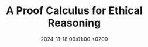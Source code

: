 ---
title:          "A Proof Calculus for Ethical Reasoning"
date:           2024-11-18 00:01:00 +0200
selected:       false
pub:            "The 25th International Conference
on Principles and Practice of Multi-Agent Systems (PRIMA 2024)"
# pub_pre:        "Submitted to "
# pub_post:       'Under review.'
# pub_last:       " "
pub_last:       ' <span class="badge badge-pill badge-publication badge-success">conference paper</span>'
# pub_date:       "2024"

#abstract: >-
  #abstract
cover:          /assets/images/covers/cover-prima.png
authors:
  - Han Gao 
  - Emiliano Lorini 
  - Nicola Olivetti
  - Matteo Tesi
  
links:
  Conference page: https://sites.google.com/view/prima-2024/
  Proceedings: https://link.springer.com/book/10.1007/978-3-031-77367-9
  Paper: https://link.springer.com/chapter/10.1007/978-3-031-77367-9_15
---